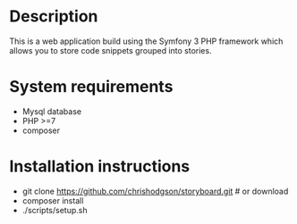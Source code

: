 Description
===
This is a web application build using the Symfony 3 PHP framework which allows you to store code snippets grouped 
into stories.


System requirements
===
- Mysql database
- PHP >=7
- composer

Installation instructions
===

- git clone https://github.com/chrishodgson/storyboard.git # or download
- composer install 
- ./scripts/setup.sh